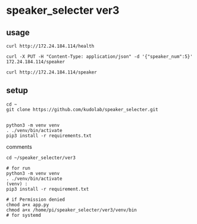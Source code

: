 # speaker_selecter ver3


## usage

```
curl http://172.24.184.114/health
```
```
curl -X PUT -H "Content-Type: application/json" -d '{"speaker_num":5}' 172.24.184.114/speaker
```
```
curl http://172.24.184.114/speaker
```


## setup

```
cd ~
git clone https://github.com/kudolab/speaker_selecter.git
```



```

python3 -m venv venv
. ./venv/bin/activate
pip3 install -r requirements.txt
```

comments
```
cd ~/speaker_selecter/ver3

# for run
python3 -m venv venv
. ./venv/bin/activate
(venv) : 
pip3 install -r requirement.txt

# if Permission denied
chmod a+x app.py
chmod a+x /home/pi/speaker_selecter/ver3/venv/bin
# for systemd

```


